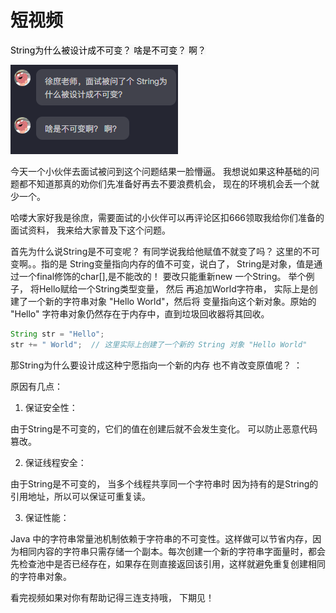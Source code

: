 # 短视频

<font style="color:rgb(0, 0, 0);background-color:rgb(248, 248, 248);">String为什么被设计成不可变？   啥是不可变？  啊？           </font>

![1717652766701-b3dbd756-c0d5-4a77-ae4f-ef89a94b901a.png](./img/RTyDsLhvcIzYAhQ_/1717652766701-b3dbd756-c0d5-4a77-ae4f-ef89a94b901a-354986.png)

今天一个小伙伴去面试被问到这个问题结果一脸懵逼。 我想说如果这种基础的问题都不知道那真的劝你们先准备好再去不要浪费机会， 现在的环境机会丢一个就少一个。

哈喽大家好我是徐庶，需要面试的小伙伴可以再评论区扣666领取我给你们准备的面试资料， 我来给大家普及下这个问题。



首先为什么说String是不可变呢？  有同学说我给他赋值不就变了吗？  这里的不可变啊。。指的是  String变量指向内存的值不可变，说白了， String是对象，值是通过一个final修饰的char[],是不能改的！  要改只能重新new 一个String。  举个例子， 将Hello赋给一个String类型变量，  然后 再追加World字符串， 实际上是创建了一个新的字符串对象 "Hello World"，然后将 变量指向这个新对象。原始的 "Hello" 字符串对象仍然存在于内存中，直到垃圾回收器将其回收。

```java
String str = "Hello";
str += " World";  // 这里实际上创建了一个新的 String 对象 "Hello World"
```

<font style="color:rgb(6, 6, 7);"> </font>

那String为什么要设计成这种宁愿指向一个新的内存 也不肯改变原值呢？ ：

原因有几点： 

1. 保证安全性：

由于String是不可变的，它们的值在创建后就不会发生变化。 可以防止恶意代码篡改。



2. 保证线程安全：

由于String是不可变的，  当多个线程共享同一个字符串时  因为持有的是String的引用地址，所以可以保证可重复读。



3. 保证性能：

 Java 中的字符串常量池机制依赖于字符串的不可变性。这样做可以节省内存，因为相同内容的字符串只需存储一个副本。每次创建一个新的字符串字面量时，都会先检查池中是否已经存在，如果存在则直接返回该引用，这样就避免重复创建相同的字符串对象。  





 看完视频如果对你有帮助记得三连支持哦， 下期见！


